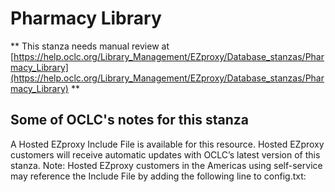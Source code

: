 # Pharmacy Library
** This stanza needs manual review at [https://help.oclc.org/Library_Management/EZproxy/Database_stanzas/Pharmacy_Library](https://help.oclc.org/Library_Management/EZproxy/Database_stanzas/Pharmacy_Library) **

## Some of OCLC's notes for this stanza

A Hosted EZproxy Include File is available for this resource. Hosted EZproxy customers will receive automatic updates with OCLC&rsquo;s latest version of this stanza. Note: Hosted EZproxy customers in the Americas using self-service may reference the Include File by adding the following line to config.txt:

&nbsp;

&nbsp;
